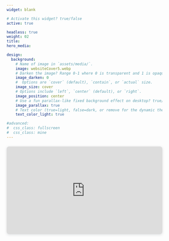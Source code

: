 ```yaml
---
widget: blank

# Activate this widget? true/false
active: true

headless: true
weight: 02
title: 
hero_media: 

design:
  background:
    # Name of image in `assets/media/`.
    image: websiteCover5.webp
    # Darken the image? Range 0-1 where 0 is transparent and 1 is opaque.
    image_darken: 0
    #  Options are `cover` (default), `contain`, or `actual` size.
    image_size: cover
    # Options include `left`, `center` (default), or `right`.
    image_position: center
    # Use a fun parallax-like fixed background effect on desktop? true/false
    image_parallax: true
    # Text color (true=light, false=dark, or remove for the dynamic theme color).
    text_color_light: true

#advanced:
#  css_class: fullscreen
#  css_class: mine
---
```



<div style="position: relative; width: 100%; height: 0; padding-top: 56.2500%;
 padding-bottom: 0; box-shadow: 0 2px 8px 0 rgba(63,69,81,0.16); margin-top: 1.6em; margin-bottom: 0.9em; overflow: hidden;
 border-radius: 8px; will-change: transform;">
  <iframe loading="lazy" style="position: absolute; width: 100%; height: 100%; top: 0; left: 0; border: none; padding: 0;margin: 0;"
    src="https:&#x2F;&#x2F;www.canva.com&#x2F;design&#x2F;DAF_u3WcYJk&#x2F;S-xDrWeO6mKFSXk_auOThQ&#x2F;view?embed" allowfullscreen="allowfullscreen" allow="fullscreen">
  </iframe>
</div>
<a href="https:&#x2F;&#x2F;www.canva.com&#x2F;design&#x2F;DAF_u3WcYJk&#x2F;S-xDrWeO6mKFSXk_auOThQ&#x2F;view?utm_content=DAF_u3WcYJk&amp;utm_campaign=designshare&amp;utm_medium=embeds&amp;utm_source=link" target="_blank" rel="noopener"></a> 